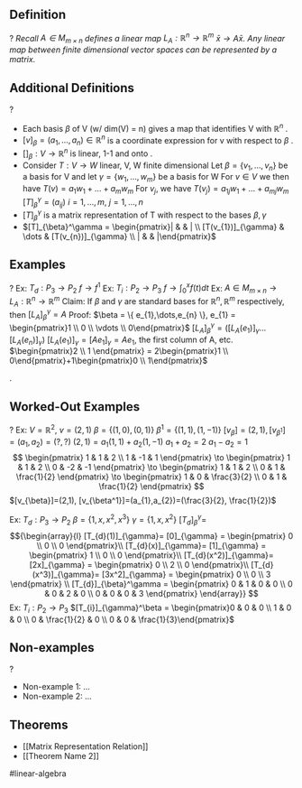 
## Definition
?
*Recall $A \in M_{m \times n}$ defines a linear map $L_{A}: \mathbb{R}^n \to \mathbb{R}^m$
$\bar{x} \to A \bar{x}$. 
Any linear map between finite dimensional vector spaces can be represented by a matrix.*

## Additional Definitions
?
- Each basis $\beta$ of V (w/ dim(V) = n) gives a map that identifies V with $\mathbb{R}^n$
.
- $[v]_{\beta}=(a_{1},\dots,a_{n}) \in \mathbb{R}^n$ is a coordinate expression for v with respect to $\beta$
.
- $[]_{\beta}: V \to \mathbb{R}^n$ is linear, 1-1 and onto
.
- Consider $T: V \to W$ linear, V, W finite dimensional
		Let $\beta = \{ v_{1},\dots,v_{n} \}$ be a basis for V and let $\gamma = \{ w_{1},\dots ,w_{m} \}$ be a basis for W
		For $v \in V$ we then have $T(v)= a_{1}w_{1}+\dots+a_{m}w_{m}$
		For $v_{j}$, we have $T(v_{j})=a_{1j}w_{1}+\dots+a_{mj}w_{m}$
		$[T]_{\beta}^\gamma = (a_{ij})$ $i=1,\dots,m$, $j=1,\dots,n$
- $[T]_{\beta}^\gamma$ is a matrix representation of T with respect to the bases $\beta, \gamma$
- $[T]_{\beta}^\gamma = \begin{pmatrix}| &  & | \\ [T(v_{1})]_{\gamma} & \dots & [T(v_{n})]_{\gamma} \\ | &  & |\end{pmatrix}$

## Examples
?
Ex: $T_{d}: P_{3} \to P_{2}$
	$f \to f^1$
Ex: $T_{i}: P_{2} \to P_{3}$
	$f \to \int_{0}^x{f(t)dt}$
‎Ex: $A \in M_{m \times n} \to L_{A}: \mathbb{R}^n \to \mathbb{R}^m$
	Claim: If $\beta$ and $\gamma$ are standard bases for $\mathbb{R}^n, \mathbb{R}^m$ respectively, then $[L_{A}]_{\beta}^\gamma = A$
	Proof: $\beta = \{ e_{1},\dots,e_{n} \}, e_{1} = \begin{pmatrix}1 \\ 0 \\ \vdots \\ 0\end{pmatrix}$
	$[L_{A}]_{\beta}^\gamma=([L_{A}(e_{1})]_{\gamma}\dots[L_{A}(e_{n})]_{\gamma})$
	$[L_{A}(e_{1})]_{\gamma} = [Ae_{1}]_{\gamma}=Ae_{1}$, the first column of A, etc.
	$\begin{pmatrix}2 \\ 1 \end{pmatrix} = 2\begin{pmatrix}1 \\ 0\end{pmatrix}+1\begin{pmatrix}0 \\ 1\end{pmatrix}$

.

## Worked-Out Examples
?
Ex: $V = \mathbb{R}^2$, $v=(2,1)$
	$\beta=\{ (1,0),(0,1) \}$
	$\beta^1=\{ (1,1),(1,-1) \}$
	$[v_{\beta}]=(2,1), [v_{\beta^1}]=(a_{1},a_{2})=(?, ?)$
	$(2,1)=a_{1}(1,1)+a_{2}(1,-1)$
	$a_{1}+a_{2}=2$
	$a_{1}-a_{2}=1$
	$$
\begin{pmatrix}
1 & 1 & 2 \\
1 & -1 & 1
\end{pmatrix}
\to
\begin{pmatrix}
1 & 1 & 2 \\
0 & -2 & -1
\end{pmatrix}
\to
\begin{pmatrix}
1 & 1 & 2 \\
0 & 1 & \frac{1}{2}
\end{pmatrix}
\to
\begin{pmatrix}
1 & 0 & \frac{3}{2} \\
0 & 1 & \frac{1}{2}
\end{pmatrix}
$$
	$[v_{\beta}]=(2,1), [v_{\beta^1}]=(a_{1},a_{2})=(\frac{3}{2}, \frac{1}{2})$

	
Ex: $T_{d}: P_{3} \to P_{2}$
	$\beta = \{ 1,x,x^2,x^3 \}$
	$\gamma = \{ 1, x, x^2 \}$
	$[T_{d}]_{\beta}^\gamma=$
$${\begin{array}{l}
[T_{d}(1)]_{\gamma}= [0]_{\gamma} = \begin{pmatrix}
0 \\
0 \\
0
\end{pmatrix}\\
[T_{d}(x)]_{\gamma}= [1]_{\gamma} = \begin{pmatrix}
1 \\
0 \\
0
\end{pmatrix}\\
[T_{d}(x^2)]_{\gamma}= [2x]_{\gamma} = \begin{pmatrix}
0 \\
2 \\
0
\end{pmatrix}\\
[T_{d}(x^3)]_{\gamma}= [3x^2]_{\gamma} = \begin{pmatrix}
0 \\
0 \\
3
\end{pmatrix} \\
[T_{d}]_{\beta}^\gamma = \begin{pmatrix}
0 & 1 & 0 & 0 \\
0 & 0 & 2 & 0 \\
0 & 0 & 0 & 3
\end{pmatrix}
\end{array}}
$$
Ex: $T_{i}: P_{2} \to P_{3}$
	$[T_{i}]_{\gamma}^\beta = \begin{pmatrix}0 & 0 & 0  \\ 1 & 0 & 0 \\ 0 & \frac{1}{2} & 0 \\ 0 & 0 & \frac{1}{3}\end{pmatrix}$

## Non-examples
?
- Non-example 1: ...
- Non-example 2: ...

## Theorems
- [[Matrix Representation Relation]]
- [[Theorem Name 2]]



#linear-algebra